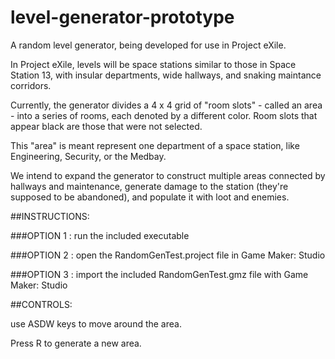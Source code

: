 level-generator-prototype
=========================

A random level generator, being developed for use in Project eXile.

In Project eXile, levels will be space stations similar to those in Space Station 13, with insular
departments, wide hallways, and snaking maintance corridors. 

Currently, the generator divides a 4 x 4 grid of "room slots" - called an area - into a series of rooms, 
each denoted by a different color. Room slots that appear black are those that were not selected.

This "area" is meant represent one department of a space station, like Engineering, Security, or the Medbay.

We intend to expand the generator to construct multiple areas connected by hallways and maintenance, generate
damage to the station (they're supposed to be abandoned), and populate it with loot and enemies. 

##INSTRUCTIONS:

  ###OPTION 1 :
  run the included executable

  ###OPTION 2 :
  open the RandomGenTest.project file in Game Maker: Studio
  
  ###OPTION 3 : 
  import the included RandomGenTest.gmz file with Game Maker: Studio


##CONTROLS:

use ASDW keys to move around the area. 

Press R to generate a new area.

